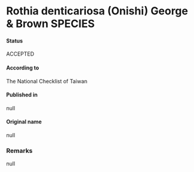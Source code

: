 # Rothia denticariosa (Onishi) George & Brown SPECIES

#### Status
ACCEPTED

#### According to
The National Checklist of Taiwan

#### Published in
null

#### Original name
null

### Remarks
null
